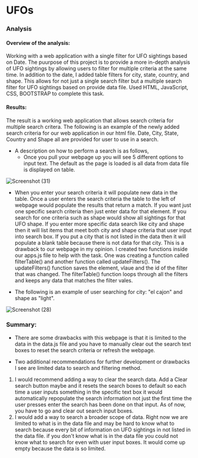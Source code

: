 # UFOs
### Analysis
#### Overview of the analysis:
Working with a web application with a single filter for UFO sightings based on Date. The puurpose of this project is to provide a more in-depth analysis of UFO sightings by allowing users to filter for multiple criteria at the  same time. In addition to the date, I added table filters for city, state, country, and shape. This allows for not just a single search filter but a multiple search filter for UFO sightings based on provide data file. Used HTML, JavaScript, CSS, BOOTSTRAP to complete this task. 


#### Results:
The result is a working web application that allows search criteria for multiple search critera. The following is an example of the newly added search criteria for our web application in our html file. Date, City, State, Country and Shape all are provided for user to use in a search. 
* A description on how to perform a search is as follows,  
  *  Once you pull your webpage up you will see 5 different options to input text. The default as the page is loaded is all data from data file is displayed on table. 

![Screenshot (31)](https://user-images.githubusercontent.com/94208810/151680217-6d820691-fe01-4d22-b8f7-1ad772e05f7d.png)

* When you enter your search criteria it will populate new data in the table. 
Once a user enters the search criteria the table to the left of webpage  would  populate the results that return a match. If you want just one specific search criteria then just enter data for that element. If you search for one criteria such as shape would show all sightings for that UFO shape. If you enter more specific data search like city and shape then it will list items that meet both city and shape criteria that user input into search box. If you put a city that is not listed in the data then it will populate a blank table because there is not data for that city.  This is a drawback to our webpage in my opinion. 
I created two functions inside our apps.js file to help with the task. One was creating a function called filterTable() and another function called updateFilters(). The updateFilters() function saves the element, vlaue and the id of the filter that was changed. The filterTable() function loops through all the filters and keeps any data that matches the filter vales. 

* The following is an example of user searching for city: "el cajon"  and shape as "light". 
 
![Screenshot (28)](https://user-images.githubusercontent.com/94208810/151679501-c8e37300-478c-4fbe-afb4-b1652952a4fe.png)







### Summary: 
* There are some drawbacks with this webpage is that it is limited to the data in the data.js file and you have to manually clear out the search text boxes to reset the search criteria or refresh the webpage. 

* Two additional recommendations for further development or drawbacks I see are limited data to search and filtering method. 
1. I would recommend adding a way to clear the search data. Add a Clear search button maybe and it resets the search boxes to default so each time a user inputs something in the specific text box it would automatically repopulate the search information not just the first time the user presses enter the search has been done on that input. As of now, you have to go and clear out search input boxes. 
2. I would add a way to search a broader scope of data. Right now we are limited to what is in the data file and may be hard to know what to search because every bit of information on UFO sightings in not listed in the data file. if you don't know what is in the data file you could not know what to search for even with user input boxes. It would come up empty because the data is so limited. 




